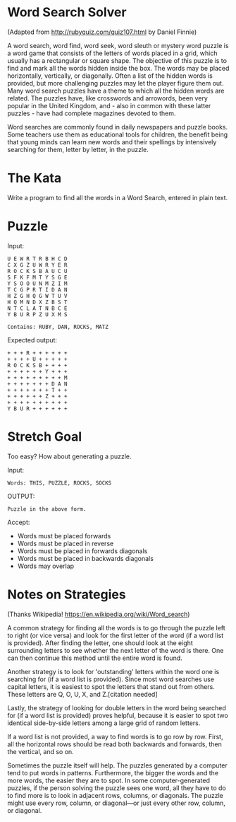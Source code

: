 # Word Search Solver

(Adapted from http://rubyquiz.com/quiz107.html by Daniel Finnie)

A word search, word find, word seek, word sleuth or mystery word puzzle is a word game that consists of the letters of words placed in a grid, which usually has a rectangular or square shape. The objective of this puzzle is to find and mark all the words hidden inside the box. The words may be placed horizontally, vertically, or diagonally. Often a list of the hidden words is provided, but more challenging puzzles may let the player figure them out. Many word search puzzles have a theme to which all the hidden words are related. The puzzles have, like crosswords and arrowords, been very popular in the United Kingdom, and - also in common with these latter puzzles - have had complete magazines devoted to them.

Word searches are commonly found in daily newspapers and puzzle books. Some teachers use them as educational tools for children, the benefit being that young minds can learn new words and their spellings by intensively searching for them, letter by letter, in the puzzle.

# The Kata

Write a program to find all the words in a Word Search, entered in plain text.

# Puzzle

Input:

    U E W R T R B H C D
    C X G Z U W R Y E R
    R O C K S B A U C U
    S F K F M T Y S G E
    Y S O O U N M Z I M
    T C G P R T I D A N
    H Z G H Q G W T U V
    H Q M N D X Z B S T
    N T C L A T N B C E
    Y B U R P Z U X M S

    Contains: RUBY, DAN, ROCKS, MATZ

Expected output:

    + + + R + + + + + +
    + + + + U + + + + +
    R O C K S B + + + +
    + + + + + + Y + + +
    + + + + + + + + + M
    + + + + + + + D A N
    + + + + + + + T + +
    + + + + + + Z + + +
    + + + + + + + + + +
    Y B U R + + + + + +


# Stretch Goal

Too easy? How about generating a puzzle.

Input: 

    Words: THIS, PUZZLE, ROCKS, SOCKS

OUTPUT:

    Puzzle in the above form.

Accept:

- Words must be placed forwards
- Words must be placed in reverse
- Words must be placed in forwards diagonals
- Words must be placed in backwards diagonals
- Words may overlap


# Notes on Strategies

(Thanks Wikipedia! https://en.wikipedia.org/wiki/Word_search)

A common strategy for finding all the words is to go through the puzzle left to right (or vice versa) and look for the first letter of the word (if a word list is provided). After finding the letter, one should look at the eight surrounding letters to see whether the next letter of the word is there. One can then continue this method until the entire word is found.

Another strategy is to look for 'outstanding' letters within the word one is searching for (if a word list is provided). Since most word searches use capital letters, it is easiest to spot the letters that stand out from others. These letters are Q, O, U, X, and Z.[citation needed]

Lastly, the strategy of looking for double letters in the word being searched for (if a word list is provided) proves helpful, because it is easier to spot two identical side-by-side letters among a large grid of random letters.

If a word list is not provided, a way to find words is to go row by row. First, all the horizontal rows should be read both backwards and forwards, then the vertical, and so on.

Sometimes the puzzle itself will help. The puzzles generated by a computer tend to put words in patterns. Furthermore, the bigger the words and the more words, the easier they are to spot. In some computer-generated puzzles, if the person solving the puzzle sees one word, all they have to do to find more is to look in adjacent rows, columns, or diagonals. The puzzle might use every row, column, or diagonal—or just every other row, column, or diagonal.